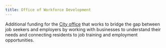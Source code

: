 ```yaml
---
title: Office of Workforce Development
---
```

Additional funding for the [City office](https://www.phila.gov/departments/department-of-commerce/about-us/divisions/office-of-workforce-development/) that works to bridge the gap between job seekers and employers by working with businesses to understand their needs and connecting residents to job training and employment opportunities.